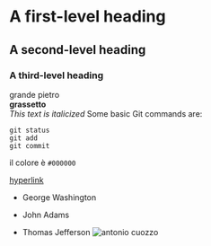 # A first-level heading 
## A second-level heading
### A third-level heading
grande pietro <br>
**grassetto** <br>
_This text is italicized_
Some basic Git commands are:
```
git status
git add
git commit
```
il colore è `#000000`

[hyperlink](https://it.wikipedia.org/wiki/Collegamento_ipertestuale)

- George Washington
* John Adams
+ Thomas Jefferson
![antonio cuozzo](C:\Users\office\Desktop\Saccoccio)
